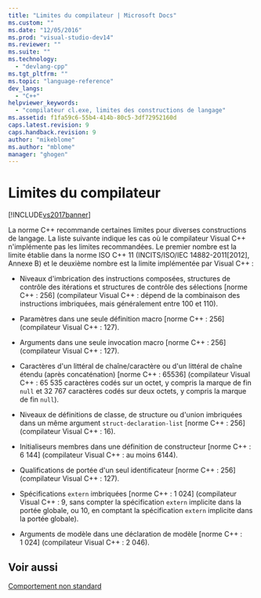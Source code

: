 ```yaml
---
title: "Limites du compilateur | Microsoft Docs"
ms.custom: ""
ms.date: "12/05/2016"
ms.prod: "visual-studio-dev14"
ms.reviewer: ""
ms.suite: ""
ms.technology: 
  - "devlang-cpp"
ms.tgt_pltfrm: ""
ms.topic: "language-reference"
dev_langs: 
  - "C++"
helpviewer_keywords: 
  - "compilateur cl.exe, limites des constructions de langage"
ms.assetid: f1fa59c6-55b4-414b-80c5-3df72952160d
caps.latest.revision: 9
caps.handback.revision: 9
author: "mikeblome"
ms.author: "mblome"
manager: "ghogen"
---
```

# Limites du compilateur
[!INCLUDE[vs2017banner](../assembler/inline/includes/vs2017banner.md)]

La norme C\+\+ recommande certaines limites pour diverses constructions de langage.  La liste suivante indique les cas où le compilateur Visual C\+\+ n'implémente pas les limites recommandées.  Le premier nombre est la limite établie dans la norme ISO C\+\+ 11 \(INCITS\/ISO\/IEC 14882\-2011\[2012\], Annexe B\) et le deuxième nombre est la limite implémentée par Visual C\+\+ :  
  
-   Niveaux d'imbrication des instructions composées, structures de contrôle des itérations et structures de contrôle des sélections \[norme C\+\+ : 256\] \(compilateur Visual C\+\+ : dépend de la combinaison des instructions imbriquées, mais généralement entre 100 et 110\).  
  
-   Paramètres dans une seule définition macro \[norme C\+\+ : 256\] \(compilateur Visual C\+\+ : 127\).  
  
-   Arguments dans une seule invocation macro \[norme C\+\+ : 256\] \(compilateur Visual C\+\+ : 127\).  
  
-   Caractères d'un littéral de chaîne\/caractère ou d'un littéral de chaîne étendu \(après concaténation\) \[norme C\+\+ : 65536\] \(compilateur Visual C\+\+ : 65 535 caractères codés sur un octet, y compris la marque de fin `null` et 32 767 caractères codés sur deux octets, y compris la marque de fin `null`\).  
  
-   Niveaux de définitions de classe, de structure ou d'union imbriquées dans un même argument `struct-declaration-list` \[norme C\+\+ : 256\] \(compilateur Visual C\+\+ : 16\).  
  
-   Initialiseurs membres dans une définition de constructeur \[norme C\+\+ : 6 144\] \(compilateur Visual C\+\+ : au moins 6144\).  
  
-   Qualifications de portée d'un seul identificateur \[norme C\+\+ : 256\] \(compilateur Visual C\+\+ : 127\).  
  
-   Spécifications `extern` imbriquées \[norme C\+\+ : 1 024\] \(compilateur Visual C\+\+ : 9, sans compter la spécification `extern` implicite dans la portée globale, ou 10, en comptant la spécification `extern` implicite dans la portée globale\).  
  
-   Arguments de modèle dans une déclaration de modèle \[norme C\+\+ : 1 024\] \(compilateur Visual C\+\+ : 2 046\).  
  
## Voir aussi  
 [Comportement non standard](../cpp/nonstandard-behavior.md)